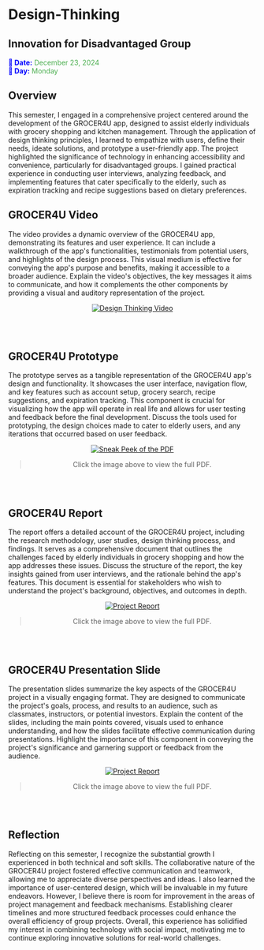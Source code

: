 # Design-Thinking
## Innovation for Disadvantaged Group

<span style="color:blue; font-weight:bold">📅 Date:</span> <span style="color:#4CAF50">December 23, 2024</span>  
<span style="color:blue; font-weight:bold">📆 Day:</span> <span style="color:#4CAF50">Monday</span>


## Overview
This semester, I engaged in a comprehensive project centered around the development of the GROCER4U app, designed to assist elderly individuals with grocery shopping and kitchen management. Through the application of design thinking principles, I learned to empathize with users, define their needs, ideate solutions, and prototype a user-friendly app. The project highlighted the significance of technology in enhancing accessibility and convenience, particularly for disadvantaged groups. I gained practical experience in conducting user interviews, analyzing feedback, and implementing features that cater specifically to the elderly, such as expiration tracking and recipe suggestions based on dietary preferences.



## GROCER4U Video 
The video provides a dynamic overview of the GROCER4U app, demonstrating its features and user experience. It can include a walkthrough of the app's functionalities, testimonials from potential users, and highlights of the design process. This visual medium is effective for conveying the app's purpose and benefits, making it accessible to a broader audience. Explain the video's objectives, the key messages it aims to communicate, and how it complements the other components by providing a visual and auditory representation of the project.
<div align="center">
     
[![Design Thinking Video](https://img.youtube.com/vi/Npvh_5pnrEI/0.jpg)](https://www.youtube.com/watch?v=Npvh_5pnrEI)
</div>

<br><br>


## GROCER4U Prototype
The prototype serves as a tangible representation of the GROCER4U app's design and functionality. It showcases the user interface, navigation flow, and key features such as account setup, grocery search, recipe suggestions, and expiration tracking. This component is crucial for visualizing how the app will operate in real life and allows for user testing and feedback before the final development. Discuss the tools used for prototyping, the design choices made to cater to elderly users, and any iterations that occurred based on user feedback.
<div align="center">
     
[![Sneak Peek of the PDF](https://github.com/nrathrhabs/images/blob/main/Screenshot%202025-02-11%20222925.png)](https://github.com/nrathrhabs/images/blob/main/Copy%20of%20GROCER4U_compressed.pdf)

> Click the image above to view the full PDF.
> </div>

<br><br>



## GROCER4U Report
The report offers a detailed account of the GROCER4U project, including the research methodology, user studies, design thinking process, and findings. It serves as a comprehensive document that outlines the challenges faced by elderly individuals in grocery shopping and how the app addresses these issues. Discuss the structure of the report, the key insights gained from user interviews, and the rationale behind the app's features. This document is essential for stakeholders who wish to understand the project's background, objectives, and outcomes in depth.
<div align="center">
     
[![Project Report](https://github.com/nrathrhabs/images/blob/main/Screenshot%202025-02-11%20225134.png)](https://github.com/nrathrhabs/images/blob/main/GROUP%204%20DESIGN%20THINKING%20FINAL%20REPORT.docx%20-%20Google%20Docs.pdf)

> Click the image above to view the full PDF.
> </div>

<br><br>



## GROCER4U Presentation Slide
The presentation slides summarize the key aspects of the GROCER4U project in a visually engaging format. They are designed to communicate the project's goals, process, and results to an audience, such as classmates, instructors, or potential investors. Explain the content of the slides, including the main points covered, visuals used to enhance understanding, and how the slides facilitate effective communication during presentations. Highlight the importance of this component in conveying the project's significance and garnering support or feedback from the audience.
<div align="center">
     
[![Project Report](https://github.com/nrathrhabs/images/blob/main/Screenshot%202025-02-11%20225437.png)](https://github.com/nrathrhabs/images/blob/main/Slide%20Design%20Thinking%20PDF.pdf)

> Click the image above to view the full PDF.
> </div>

<br><br>



## Reflection
Reflecting on this semester, I recognize the substantial growth I experienced in both technical and soft skills. The collaborative nature of the GROCER4U project fostered effective communication and teamwork, allowing me to appreciate diverse perspectives and ideas. I also learned the importance of user-centered design, which will be invaluable in my future endeavors. However, I believe there is room for improvement in the areas of project management and feedback mechanisms. Establishing clearer timelines and more structured feedback processes could enhance the overall efficiency of group projects. Overall, this experience has solidified my interest in combining technology with social impact, motivating me to continue exploring innovative solutions for real-world challenges.




